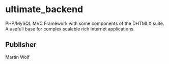 # ultimate_backend
PHP/MySQL MVC Framework with some components of the DHTMLX suite. A usefull base for complex scalable rich internet applications.

## Publisher 
Martin Wolf
